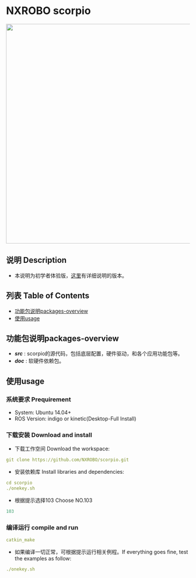 ﻿# NXROBO scorpio
<img src="https://raw.githubusercontent.com/NXROBO/scorpio/master/src/scorpio/scorpio_description/pic/scorpio.jpg" width="600">

## 说明 Description
 
- 本说明为初学者体验版，[这里](https://github.com/NXROBO/scorpio/blob/master/README_Detailed.md)有详细说明的版本。

## 列表 Table of Contents

* [功能包说明packages-overview](#功能包说明packages-overview)
* [使用usage](#使用usage)

## 功能包说明packages-overview

* ***src*** : scorpio的源代码，包括底层配置，硬件驱动，和各个应用功能包等。
* ***doc*** : 软硬件依赖包。

## 使用usage

### 系统要求 Prequirement

* System:	Ubuntu 14.04+
* ROS Version:	indigo or kinetic(Desktop-Full Install) 

### 下载安装 Download and install

* 下载工作空间 Download the workspace:
```yaml
git clone https://github.com/NXROBO/scorpio.git
```
* 安装依赖库 Install libraries and dependencies:
```yaml
cd scorpio
./onekey.sh
```
* 根据提示选择103 Choose NO.103
```yaml
103
```
### 编译运行 compile and run
```yaml
catkin_make
```
* 如果编译一切正常，可根据提示运行相关例程。If everything goes fine, test the examples as follow:
```yaml
./onekey.sh
```

